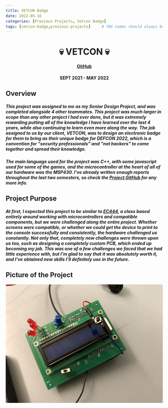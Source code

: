```yaml
---
title: VETCON Badge
date: 2022-05-16
categories: [Previous Projects, Vetcon Badge]
tags: [vetcon-badge,previous-projects]     # TAG names should always be lowercase
---
```

<div align=center>
<h1> 💀 VETCON 💀 </h1>
<h4>
  <a href="https://github.com/derekbarbosa/EC463">GitHub</a>
</h4>
<h4> SEPT 2021 - MAY 2022 </h4>
</div>

## Overview
<h5> This project was assigned to me as my Senior Design Project, and was completed alongside 4 other teammates. This project was much larger in scope than any other project I had ever done, but it was extremely rewarding putting all of the knowledge I have learned over the last 4 years, while also continuing to learn even more along the way. The job assigned to us by our client, VETCON, was to design an electronic badge for them to bring as their unique badge for DEFCON 2022, which is a convention for "security professionals" and "not hackers" to come together and spread their knowledge. </h5>

<h5>The main language used for the project was C++, with some javascript used for some of the games, and the microcontroller at the heart of all of our hardware was the MSP430. I've already written enough reports throughout the last two semesters, so check the <a href="https://github.com/derekbarbosa/EC463">Project GitHub</a> for any more info. </h5>


## Project Purpose
<h5> At first, I expected this project to be similar to <a href="https://cartex10.github.io/ec444/ec444">EC444</a>, a class based entirely around working with microcontrollers and compatible components, but we were challenged along the entire project. Whether screens were compatible, or whether we could get the device to print to the console successfully and consistently, the hardware challenged us constantly. Not only that, completely new challenges were thrown upon us too, such as designing a completely custom PCB, which ended up becoming my job. This was one of a few challenges we faced that we had little experience with, but I'm glad to say that it was absolutely worth it, and I've obtained new skills I'll definitely use in the future.</h5>

  
## Picture of the Project

<img src="/assets/vetcon/small_stuff.JPG" width="504" height="378">
